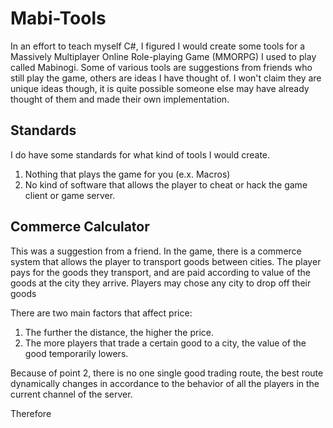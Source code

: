 # Mabi-Tools
In an effort to teach myself C#, I figured I would create some tools for a Massively Multiplayer Online Role-playing Game (MMORPG) I used to play called Mabinogi. Some of various tools are suggestions from friends who still play the game, others are ideas I have thought of. I won't claim they are unique ideas though, it is quite possible someone else may have already thought of them and made their own implementation.

## Standards
I do have some standards for what kind of tools I would create.

1. Nothing that plays the game for you (e.x. Macros)
2. No kind of software that allows the player to cheat or hack the game client or game server.


## Commerce Calculator
This was a suggestion from a friend. In the game, there is a commerce system that allows the player to transport goods between cities. The player pays for the goods they transport, and are paid according to value of the goods at the city they arrive. Players may chose any city to drop off their goods

There are two main factors that affect price:

1. The further the distance, the higher the price.
2. The more players that trade a certain good to a city, the value of the good temporarily lowers.

Because of point 2, there is no one single good trading route, the best route dynamically changes in accordance to the behavior of all the players in the current channel of the server.

Therefore

